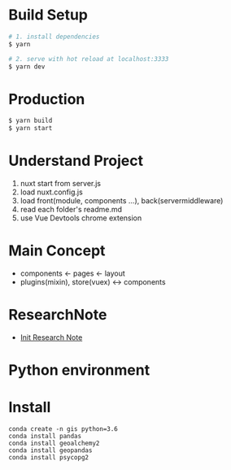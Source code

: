 # Build Setup
``` bash
# 1. install dependencies
$ yarn

# 2. serve with hot reload at localhost:3333
$ yarn dev
```


# Production
``` bash
$ yarn build
$ yarn start
```


# Understand Project
1. nuxt start from server.js
2. load nuxt.config.js
3. load front(module, components ...), back(servermiddleware)
4. read each folder's readme.md
5. use Vue Devtools chrome extension


# Main Concept
- components <- pages <- layout
- plugins(mixin), store(vuex) <-> components


# ResearchNote
- [Init Research Note](https://www.notion.so/seongland/geopano-front-migration-from-stpan-b3aac3a65be94b7eb11dd34e02115735)




# Python environment
# Install
```
conda create -n gis python=3.6
conda install pandas
conda install geoalchemy2
conda install geopandas
conda install psycopg2
```
